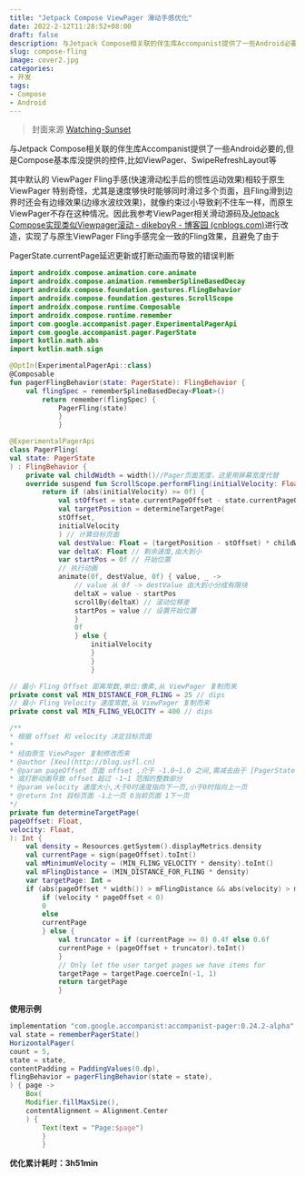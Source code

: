 ```yaml
---
title: "Jetpack Compose ViewPager 滑动手感优化"
date: 2022-2-12T11:28:52+08:00
draft: false
description: 与Jetpack Compose相关联的伴生库Accompanist提供了一些Android必要的,但是Compose基本库没提供的控件,比如ViewPager、SwipeRefreshLayout等
slug: compose-fling
image: cover2.jpg
categories:
- 开发
tags:
- Compose
- Android
---
```

> 封面来源 [Watching-Sunset](https://www.deviantart.com/bisbiswas/art/Watching-Sunset-929518803)

与Jetpack Compose相关联的伴生库Accompanist提供了一些Android必要的,但是Compose基本库没提供的控件,比如ViewPager、SwipeRefreshLayout等

其中默认的 ViewPager Fling手感(快速滑动松手后的惯性运动效果)相较于原生 ViewPager 特别奇怪，尤其是速度够快时能够同时滑过多个页面，且Fling滑到边界时还会有边缘效果(边缘水波纹效果)，就像约束过小导致刹不住车一样，而原生ViewPager不存在这种情况。因此我参考ViewPager相关滑动源码及[Jetpack Compose实现类似Viewpager滚动 - dikeboyR - 博客园 (cnblogs.com)](https://www.cnblogs.com/dikeboy/p/15256819.html)进行改造，实现了与原生ViewPager Fling手感完全一致的Fling效果，且避免了由于

PagerState.currentPage延迟更新或打断动画而导致的错误判断

```Kotlin
import androidx.compose.animation.core.animate
import androidx.compose.animation.rememberSplineBasedDecay
import androidx.compose.foundation.gestures.FlingBehavior
import androidx.compose.foundation.gestures.ScrollScope
import androidx.compose.runtime.Composable
import androidx.compose.runtime.remember
import com.google.accompanist.pager.ExperimentalPagerApi
import com.google.accompanist.pager.PagerState
import kotlin.math.abs
import kotlin.math.sign

@OptIn(ExperimentalPagerApi::class)
@Composable
fun pagerFlingBehavior(state: PagerState): FlingBehavior {
    val flingSpec = rememberSplineBasedDecay<Float>()
        return remember(flingSpec) {
            PagerFling(state)
            }
            }

@ExperimentalPagerApi
class PagerFling(
val state: PagerState
) : FlingBehavior {
    private val childWidth = width()//Pager页面宽度，这里用屏幕宽度代替
    override suspend fun ScrollScope.performFling(initialVelocity: Float): Float {
        return if (abs(initialVelocity) >= 0f) {
            val stOffset = state.currentPageOffset - state.currentPageOffset.toInt()// 减去 offset 整数部分
            val targetPosition = determineTargetPage(
            stOffset,
            initialVelocity
            ) // 计算目标页面
            val destValue: Float = (targetPosition - stOffset) * childWidth // 根据目标页面计算动画偏移的目标像素
            var deltaX: Float // 剩余速度,由大到小
            var startPos = 0f // 开始位置
            // 执行动画
            animate(0f, destValue, 0f) { value, _ ->
                // value 从 0f -> destValue 由大到小分成有限块
                deltaX = value - startPos
                scrollBy(deltaX) // 滚动位移差
                startPos = value // 设置开始位置
                }
                0f
                } else {
                    initialVelocity
                    }
                    }
                    }

// 最小 Fling Offset 距离常数,单位:像素,从 ViewPager 复制而来
private const val MIN_DISTANCE_FOR_FLING = 25 // dips
// 最小 Fling Velocity 速度常数,从 ViewPager 复制而来
private const val MIN_FLING_VELOCITY = 400 // dips

/**
* 根据 offset 和 velocity 决定目标页面
*
* 经由原生 ViewPager 复制修改而来
* @author [Xeu](http://blog.usfl.cn)
* @param pageOffset 页面 offset ,介于 -1.0~1.0 之间,需减去由于 [PagerState.currentPage] 延迟更新
* 或打断动画导致 offset 超过 -1~1 范围的整数部分
* @param velocity 速度大小,大于0时速度指向下一页,小于0时指向上一页
* @return Int 目标页面 -1上一页 0当前页面 1下一页
*/
private fun determineTargetPage(
pageOffset: Float,
velocity: Float,
): Int {
    val density = Resources.getSystem().displayMetrics.density
    val currentPage = sign(pageOffset).toInt()
    val mMinimumVelocity = (MIN_FLING_VELOCITY * density).toInt()
    val mFlingDistance = (MIN_DISTANCE_FOR_FLING * density)
    var targetPage: Int =
    if (abs(pageOffset * width()) > mFlingDistance && abs(velocity) > mMinimumVelocity) {
        if (velocity * pageOffset < 0)
        0
        else
        currentPage
        } else {
            val truncator = if (currentPage >= 0) 0.4f else 0.6f
            currentPage + (pageOffset + truncator).toInt()
            }
            // Only let the user target pages we have items for
            targetPage = targetPage.coerceIn(-1, 1)
            return targetPage
            }
```



**使用示例**

```Groovy
implementation "com.google.accompanist:accompanist-pager:0.24.2-alpha"
val state = rememberPagerState()
HorizontalPager(
count = 5,
state = state,
contentPadding = PaddingValues(0.dp),
flingBehavior = pagerFlingBehavior(state = state),
) { page ->
    Box(
    Modifier.fillMaxSize(),
    contentAlignment = Alignment.Center
    ) {
        Text(text = "Page:$page")
        }
        }
```





**优化累计耗时：3h51min**